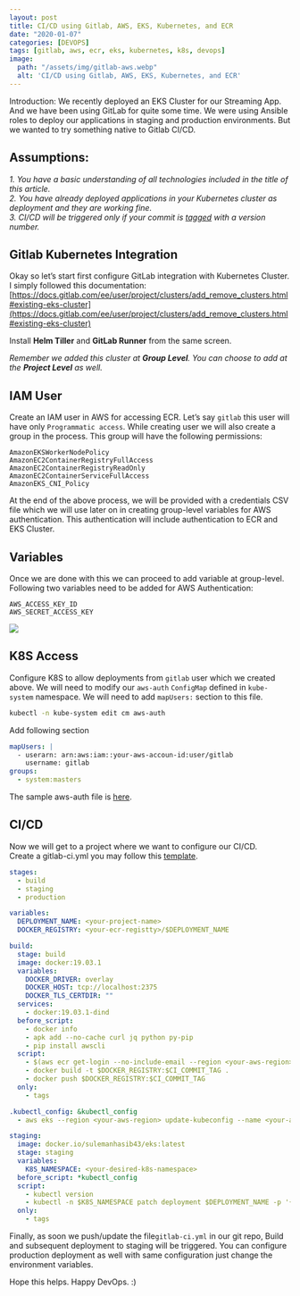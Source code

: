 ```yaml
---
layout: post
title: CI/CD using Gitlab, AWS, EKS, Kubernetes, and ECR
date: "2020-01-07"
categories: [DEVOPS]
tags: [gitlab, aws, ecr, eks, kubernetes, k8s, devops]
image:
  path: "/assets/img/gitlab-aws.webp"
  alt: 'CI/CD using Gitlab, AWS, EKS, Kubernetes, and ECR'
---
```

Introduction: We recently deployed an EKS Cluster for our Streaming App. And we have been using GitLab for quite some time. We were using Ansible roles to deploy our applications in staging and production environments. But we wanted to try something native to Gitlab CI/CD.

## Assumptions:  
_1. You have a basic understanding of all technologies included in the title of this article.  
2. You have already deployed applications in your Kubernetes cluster as deployment and they are working fine.  
3. CI/CD will be triggered only if your commit is_ [_tagged_](https://git-scm.com/book/en/v2/Git-Basics-Tagging) _with a version number._

## Gitlab Kubernetes Integration
Okay so let’s start first configure GitLab integration with Kubernetes Cluster. I simply followed this documentation:  [https://docs.gitlab.com/ee/user/project/clusters/add_remove_clusters.html#existing-eks-cluster](https://docs.gitlab.com/ee/user/project/clusters/add_remove_clusters.html#existing-eks-cluster)

Install  **Helm Tiller**  and  **GitLab Runner**  from the same screen.

_Remember we added this cluster at_ **_Group Level_**_. You can choose to add at the_ **_Project Level_** _as well._

## IAM User
Create an IAM user in AWS for accessing ECR. Let’s say  `gitlab`  this user will have only `Programmatic access`. While creating user we will also create a group in the process. This group will have the following permissions:
```
AmazonEKSWorkerNodePolicy  
AmazonEC2ContainerRegistryFullAccess  
AmazonEC2ContainerRegistryReadOnly  
AmazonEC2ContainerServiceFullAccess  
AmazonEKS_CNI_Policy
```
At the end of the above process, we will be provided with a credentials CSV file which we will use later on in creating group-level variables for AWS authentication. This authentication will include authentication to ECR and EKS Cluster.

## Variables
Once we are done with this we can proceed to add variable at group-level.  
Following two variables need to be added for AWS Authentication:
```
AWS_ACCESS_KEY_ID  
AWS_SECRET_ACCESS_KEY
```
![](https://miro.medium.com/v2/resize:fit:1400/1*St5U6lyczohh-PmB5r_Flg.png)

## K8S Access
Configure K8S to allow deployments from  `gitlab`  user which we created above. We will need to modify our  `aws-auth`  `ConfigMap`  defined in  `kube-system`  namespace. We will need to add  `mapUsers:`  section to this file.

```bash
kubectl -n kube-system edit cm aws-auth
```
Add following section
``` yaml
mapUsers: |
  - userarn: arn:aws:iam::your-aws-accoun-id:user/gitlab
    username: gitlab
groups:
  - system:masters
```
The sample aws-auth file is  [here](https://raw.githubusercontent.com/sulemanhasib43/docker-awscli-kubectl/master/aws-auth-cm.yml).

## CI/CD
Now we will get to a project where we want to configure our CI/CD.  
Create a gitlab-ci.yml you may follow this  [template](https://raw.githubusercontent.com/sulemanhasib43/docker-awscli-kubectl/master/gitlab-ci.yml).
```yaml
stages:
  - build
  - staging
  - production

variables:
  DEPLOYMENT_NAME: <your-project-name>
  DOCKER_REGISTRY: <your-ecr-registty>/$DEPLOYMENT_NAME

build:
  stage: build
  image: docker:19.03.1
  variables:
    DOCKER_DRIVER: overlay
    DOCKER_HOST: tcp://localhost:2375
    DOCKER_TLS_CERTDIR: ""
  services:
    - docker:19.03.1-dind
  before_script:
    - docker info
    - apk add --no-cache curl jq python py-pip
    - pip install awscli
  script:
    - $(aws ecr get-login --no-include-email --region <your-aws-region>)
    - docker build -t $DOCKER_REGISTRY:$CI_COMMIT_TAG .
    - docker push $DOCKER_REGISTRY:$CI_COMMIT_TAG
  only:
    - tags

.kubectl_config: &kubectl_config
  - aws eks --region <your-aws-region> update-kubeconfig --name <your-aws-cluster-name>

staging:
  image: docker.io/sulemanhasib43/eks:latest
  stage: staging
  variables:
    K8S_NAMESPACE: <your-desired-k8s-namespace>
  before_script: *kubectl_config
  script:
    - kubectl version
    - kubectl -n $K8S_NAMESPACE patch deployment $DEPLOYMENT_NAME -p '{"spec":{"template":{"spec":{"containers":[{"name":"'"$DEPLOYMENT_NAME"'","image":"'"$DOCKER_REGISTRY:$CI_COMMIT_TAG"'"}]}}}}'
  only:
    - tags
```
Finally, as soon we push/update the file`gitlab-ci.yml`  in our git repo, Build and subsequent deployment to staging will be triggered. You can configure production deployment as well with same configuration just change the environment variables.

Hope this helps. Happy DevOps. :)
